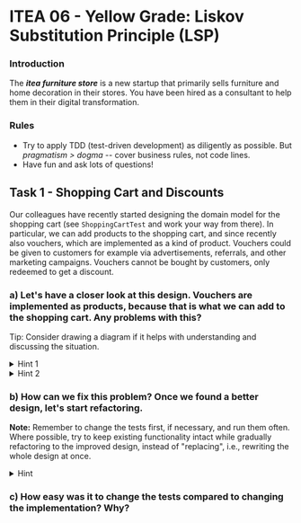 # ITEA 06 - Yellow Grade: Liskov Substitution Principle (LSP)

### Introduction

The ***itea furniture store*** is a new startup that primarily sells furniture and
home decoration in their stores. You have been hired as a consultant to help
them in their digital transformation.

### Rules

* Try to apply TDD (test-driven development) as diligently as possible. But *pragmatism > dogma* -- cover business rules, not code lines.
* Have fun and ask lots of questions!

## Task 1 - Shopping Cart and Discounts

Our colleagues have recently started designing the domain model for the shopping  cart (see
`ShoppingCartTest` and work your way from there). In particular, we can add products to the
shopping cart, and since recently also vouchers, which are implemented as a kind of product.
Vouchers could be given to customers for example via advertisements, referrals, and other
marketing campaigns. Vouchers cannot be bought by customers, only redeemed to get a discount.

### a) Let's have a closer look at this design. Vouchers are implemented as products, because that is what we can add to the shopping cart. Any problems with this?

Tip: Consider drawing a diagram if it helps with understanding and discussing the situation.

<details>
<summary>Hint 1</summary>
Vouchers are not actually products that the customers can order, even though they might add them
to the shopping cart, so the code does not really match the domain. But that is only the
second-biggest problem. What do we do with the products once they are added to the shopping cart,
and what do we do with the vouchers?
</details>

<details>
<summary>Hint 2</summary>
The problem is that vouchers are not used like products. They only extend `Product` so that
they can be added to the shopping cart, but the shopping cart has to check at runtime whether
it is a voucher, because vouchers have neither a product ID nor a price. Instead, they have
a discount amount or percentage, which the products do not have.
</details>

### b) How can we fix this problem? Once we found a better design, let's start refactoring.

**Note:** Remember to change the tests first, if necessary, and run them often. Where possible, try to
keep existing functionality intact while gradually refactoring to the improved design, instead of
"replacing", i.e., rewriting the whole design at once.

<details>
<summary>Hint</summary>
Here is one suggested solution:<br/>
Instead of treating vouchers as products just so we can add them to the shopping cart, we
can simply allow adding vouchers in addition to products (e.g., `addProduct(productId)` and
`addVoucher(voucher)`). That way we can still have the shopping cart determine the total price
for us with a simple API that encapsulates most of the details, but we can avoid this type
hierarchy where the caller needs to know about the specific subtypes.
</details>

### c) How easy was it to change the tests compared to changing the implementation? Why?
